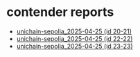 # contender reports

- [unichain-sepolia_2025-04-25 (id 20-21)](https://htmlpreview.github.io/?https://github.com/zeroxbrock/official-contender-reports/blob/main/reports/unichain-sepolia_2025-04-25/report-20-21.html)
- [unichain-sepolia_2025-04-25 (id 22-22)](https://htmlpreview.github.io/?https://github.com/zeroxbrock/official-contender-reports/blob/main/reports/unichain-sepolia_2025-04-25/report-22-22.html)
- [unichain-sepolia_2025-04-25 (id 23-23)](https://htmlpreview.github.io/?https://github.com/zeroxbrock/official-contender-reports/blob/main/reports/unichain-sepolia_2025-04-25/report-23-23.html)

